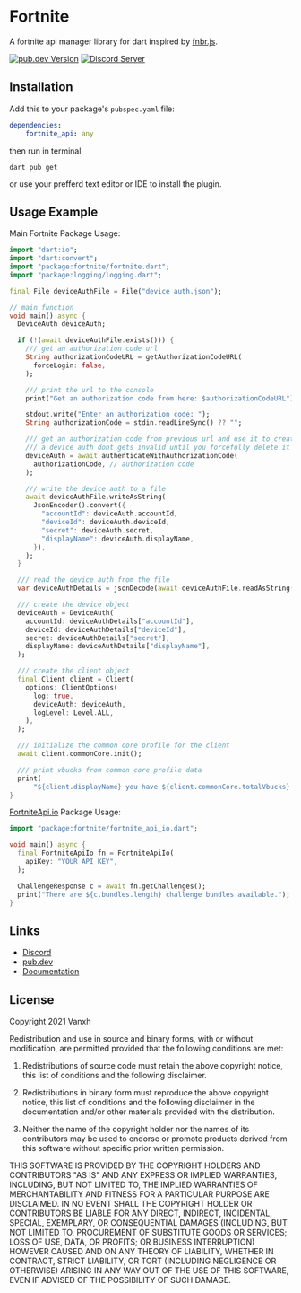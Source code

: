 # Fortnite

A fortnite api manager library for dart inspired by [fnbr.js](https://github.com/fnbrjs/fnbr.js).

[![pub.dev Version](https://img.shields.io/pub/v/fortnite.svg)](https://pub.dev/packages/fortnite/)
[![Discord Server](https://discord.com/api/guilds/797736897941995540/widget.png)](https://discord.gg/fishstick)

## Installation

Add this to your package's `pubspec.yaml` file:

```yaml
dependencies:
    fortnite_api: any
```

then run in terminal

```
dart pub get
```

or use your prefferd text editor or IDE to install the plugin.

## Usage Example

Main Fortnite Package Usage:

```dart
import "dart:io";
import "dart:convert";
import "package:fortnite/fortnite.dart";
import "package:logging/logging.dart";

final File deviceAuthFile = File("device_auth.json");

// main function
void main() async {
  DeviceAuth deviceAuth;

  if (!(await deviceAuthFile.exists())) {
    /// get an authorization code url
    String authorizationCodeURL = getAuthorizationCodeURL(
      forceLogin: false,
    );

    /// print the url to the console
    print("Get an authorization code from here: $authorizationCodeURL");

    stdout.write("Enter an authorization code: ");
    String authorizationCode = stdin.readLineSync() ?? "";

    /// get an authorization code from previous url and use it to create a device auth.
    /// a device auth dont gets invalid until you forcefully delete it or change your password.
    deviceAuth = await authenticateWithAuthorizationCode(
      authorizationCode, // authorization code
    );

    /// write the device auth to a file
    await deviceAuthFile.writeAsString(
      JsonEncoder().convert({
        "accountId": deviceAuth.accountId,
        "deviceId": deviceAuth.deviceId,
        "secret": deviceAuth.secret,
        "displayName": deviceAuth.displayName,
      }),
    );
  }

  /// read the device auth from the file
  var deviceAuthDetails = jsonDecode(await deviceAuthFile.readAsString());

  /// create the device object
  deviceAuth = DeviceAuth(
    accountId: deviceAuthDetails["accountId"],
    deviceId: deviceAuthDetails["deviceId"],
    secret: deviceAuthDetails["secret"],
    displayName: deviceAuthDetails["displayName"],
  );

  /// create the client object
  final Client client = Client(
    options: ClientOptions(
      log: true,
      deviceAuth: deviceAuth,
      logLevel: Level.ALL,
    ),
  );

  /// initialize the common core profile for the client
  await client.commonCore.init();

  /// print vbucks from common core profile data
  print(
      "${client.displayName} you have ${client.commonCore.totalVbucks} V-Bucks");
}
```

[FortniteApi.io](https://fortniteapi.io) Package Usage:

```dart
import "package:fortnite/fortnite_api_io.dart";

void main() async {
  final FortniteApiIo fn = FortniteApiIo(
    apiKey: "YOUR API KEY",
  );

  ChallengeResponse c = await fn.getChallenges();
  print("There are ${c.bundles.length} challenge bundles available.");
}
```

## Links

-   [Discord](https://discord.gg/fishstick)
-   [pub.dev](https://pub.dev/packages/fortnite/)
-   [Documentation](https://pub.dev/documentation/fortnite/latest/)

## License

Copyright 2021 Vanxh

Redistribution and use in source and binary forms, with or without modification, are permitted provided that the following conditions are met:

1. Redistributions of source code must retain the above copyright notice, this list of conditions and the following disclaimer.

2. Redistributions in binary form must reproduce the above copyright notice, this list of conditions and the following disclaimer in the documentation and/or other materials provided with the distribution.

3. Neither the name of the copyright holder nor the names of its contributors may be used to endorse or promote products derived from this software without specific prior written permission.

THIS SOFTWARE IS PROVIDED BY THE COPYRIGHT HOLDERS AND CONTRIBUTORS "AS IS" AND ANY EXPRESS OR IMPLIED WARRANTIES, INCLUDING, BUT NOT LIMITED TO, THE IMPLIED WARRANTIES OF MERCHANTABILITY AND FITNESS FOR A PARTICULAR PURPOSE ARE DISCLAIMED. IN NO EVENT SHALL THE COPYRIGHT HOLDER OR CONTRIBUTORS BE LIABLE FOR ANY DIRECT, INDIRECT, INCIDENTAL, SPECIAL, EXEMPLARY, OR CONSEQUENTIAL DAMAGES (INCLUDING, BUT NOT LIMITED TO, PROCUREMENT OF SUBSTITUTE GOODS OR SERVICES; LOSS OF USE, DATA, OR PROFITS; OR BUSINESS INTERRUPTION) HOWEVER CAUSED AND ON ANY THEORY OF LIABILITY, WHETHER IN CONTRACT, STRICT LIABILITY, OR TORT (INCLUDING NEGLIGENCE OR OTHERWISE) ARISING IN ANY WAY OUT OF THE USE OF THIS SOFTWARE, EVEN IF ADVISED OF THE POSSIBILITY OF SUCH DAMAGE.

